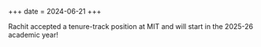 +++
date = 2024-06-21
+++

Rachit accepted a tenure-track position at MIT and will start in the 2025-26 academic year!